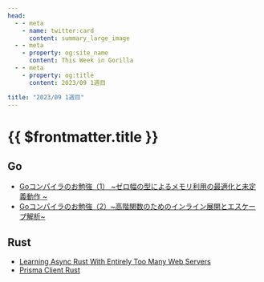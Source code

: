 ```yaml
---
head:
  - - meta
    - name: twitter:card
      content: summary_large_image
  - - meta
    - property: og:site_name
      content: This Week in Gorilla
  - - meta
    - property: og:title
      content: 2023/09 1週目

title: "2023/09 1週目"
---
```


# {{ $frontmatter.title }}

## Go
- [Goコンパイラのお勉強（1） ~ゼロ幅の型によるメモリ利用の最適化と未定義動作 ~](https://tech.techtouch.jp/entry/go-compiler-study-optimization-undefined-behaviour)
- [Goコンパイラのお勉強（2）~高階関数のためのインライン展開とエスケープ解析~](https://tech.techtouch.jp/entry/go-compiler-study-inline-escape-analysis)

## Rust
- [Learning Async Rust With Entirely Too Many Web Servers](https://ibraheem.ca/posts/too-many-web-servers/)
- [Prisma Client Rust](https://prisma.brendonovich.dev)
